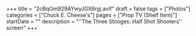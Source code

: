 +++
title = "2cBqOm929AYwyJGX6rgj.avif"
draft = false
tags = ["Photos"]
categories = ["Chuck E. Cheese's"]
pages = ["Prop TV (Shelf Item)"]
startDate = ""
description = "''The Three Stooges: Half Shot Shooters'' screen"
+++
